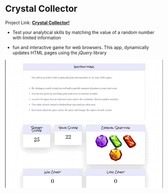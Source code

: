 # Crystal Collector

Project Link:
**[Crystal Collector!](https://dragon-stark.github.io/Jewel-Game.io)**

- Test your analytical skills by matching the value of a random number with limited information

* fun and interactive game for web browsers. This app, dynamically updates HTML pages using the _jQuery_ library

![Crystal Collector](assets/images/crystalcollectorgame.gif)
